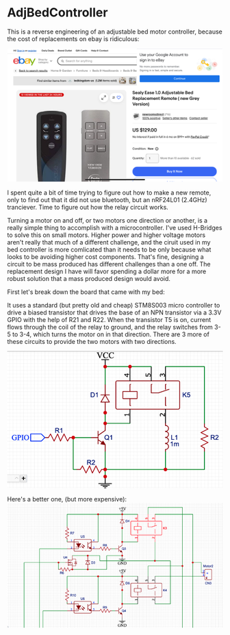 # AdjBedController

This is a reverse engineering of an adjustable bed motor controller, because the cost of replacements on ebay is ridiculous:

![alt text](SealyEaseRemote-eBay.png?raw=true)

I spent quite a bit of time trying to figure out how to make a new remote, only to find out that it did not use bluetooth, but an nRF24L01 (2.4GHz) tranciever. Time to figure out how the relay circuit works.

Turning a motor on and off, or two motors one direction or another, is a really simple thing to accomplish with a microcontroller. I've used H-Bridges to solve this on small motors. Higher power and higher voltage motors aren't really that much of a different challenge, and the ciruit used in my bed controller is more comlicated than it needs to be only because what looks to be avoiding higher cost components. That's fine, designing a circuit to be mass produced has different challenges than a one off. The replacement design I have will favor spending a dollar more for a more robust solution that a mass produced design would avoid.

First let's break down the board that came with my bed:

It uses a standard (but pretty old and cheap) STM8S003 micro controller to drive a biased transistor that drives the base of an NPN transistor via a 3.3V GPIO with the help of R21 and R22. When the transistor T5 is on, current flows through the coil of the relay to ground, and the relay switches from 3-5 to 3-4, which turns the motor on in that direction. There are 3 more of these circuits to provide the two motors with two directions. 

![alt text](MotorDriverSchematic.png?raw=true)

Here's a better one, (but more expensive):
![alt text](BetterMotorDriverSchematic.png?raw=true)
